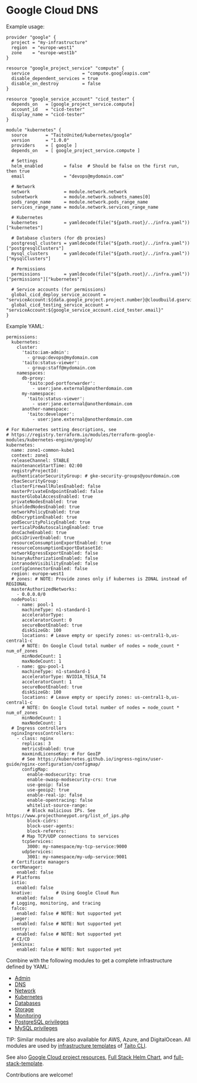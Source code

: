 # Google Cloud DNS

Example usage:

```
provider "google" {
  project = "my-infrastructure"
  region  = "europe-west1"
  zone    = "europe-west1b"
}

resource "google_project_service" "compute" {
  service                    = "compute.googleapis.com"
  disable_dependent_services = true
  disable_on_destroy         = false
}

resource "google_service_account" "cicd_tester" {
  depends_on   = [google_project_service.compute]
  account_id   = "cicd-tester"
  display_name = "cicd-tester"
}

module "kubernetes" {
  source       = "TaitoUnited/kubernetes/google"
  version      = "1.0.0"
  providers    = [ google ]
  depends_on   = [ google_project_service.compute ]

  # Settings
  helm_enabled        = false  # Should be false on the first run, then true
  email               = "devops@mydomain.com"

  # Network
  network             = module.network.network
  subnetwork          = module.network.subnets_names[0]
  pods_range_name     = module.network.pods_range_name
  services_range_name = module.network.services_range_name

  # Kubernetes
  kubernetes          = yamldecode(file("${path.root}/../infra.yaml"))["kubernetes"]

  # Database clusters (for db proxies)
  postgresql_clusters = yamldecode(file("${path.root}/../infra.yaml"))["postgresqlClusters"]
  mysql_clusters      = yamldecode(file("${path.root}/../infra.yaml"))["mysqlClusters"]

  # Permissions
  permissions         = yamldecode(file("${path.root}/../infra.yaml"))["permissions"]["kubernetes"]

  # Service accounts (for permissions)
  global_cicd_deploy_service_account = "serviceAccount:${data.google_project.project.number}@cloudbuild.gserviceaccount.com"
  global_cicd_testing_service_account = "serviceAccount:${google_service_account.cicd_tester.email}"
}
```

Example YAML:

```
permissions:
  kubernetes:
    cluster:
      'taito:iam-admin':
        - group:devops@mydomain.com
      'taito:status-viewer':
        - group:staff@mydomain.com
    namespaces:
      db-proxy:
        'taito:pod-portforwarder':
          - user:jane.external@anotherdomain.com
      my-namespace:
        'taito:status-viewer':
          - user:jane.external@anotherdomain.com
      another-namespace:
        'taito:developer':
          - user:jane.external@anotherdomain.com

# For Kubernetes setting descriptions, see
# https://registry.terraform.io/modules/terraform-google-modules/kubernetes-engine/google/
kubernetes:
  name: zone1-common-kube1
  context: zone1
  releaseChannel: STABLE
  maintenanceStartTime: 02:00
  registryProjectId:
  authenticatorSecurityGroup: # gke-security-groups@yourdomain.com
  rbacSecurityGroup:
  clusterFirewallRulesEnabled: false
  masterPrivateEndpointEnabled: false
  masterGlobalAccessEnabled: true
  privateNodesEnabled: true
  shieldedNodesEnabled: true
  networkPolicyEnabled: true
  dbEncryptionEnabled: true
  podSecurityPolicyEnabled: true
  verticalPodAutoscalingEnabled: true
  dnsCacheEnabled: true
  pdCsiDriverEnabled: true
  resourceConsumptionExportEnabled: true
  resourceConsumptionExportDatasetId:
  networkEgressExportEnabled: false
  binaryAuthorizationEnabled: false
  intranodeVisibilityEnabled: false
  configConnectorEnabled: false
  region: europe-west1
  # zones: # NOTE: Provide zones only if kubernes is ZONAL instead of REGIONAL
  masterAuthorizedNetworks:
    - 0.0.0.0/0
  nodePools:
    - name: pool-1
      machineType: n1-standard-1
      acceleratorType:
      acceleratorCount: 0
      secureBootEnabled: true
      diskSizeGb: 100
      locations: # Leave empty or specify zones: us-central1-b,us-central1-c
      # NOTE: On Google Cloud total number of nodes = node_count * num_of_zones
      minNodeCount: 1
      maxNodeCount: 1
    - name: gpu-pool-1
      machineType: n1-standard-1
      acceleratorType: NVIDIA_TESLA_T4
      acceleratorCount: 1
      secureBootEnabled: true
      diskSizeGb: 100
      locations: # Leave empty or specify zones: us-central1-b,us-central1-c
      # NOTE: On Google Cloud total number of nodes = node_count * num_of_zones
      minNodeCount: 1
      maxNodeCount: 1
  # Ingress controllers
  nginxIngressControllers:
    - class: nginx
      replicas: 3
      metricsEnabled: true
      maxmindLicenseKey: # For GeoIP
      # See https://kubernetes.github.io/ingress-nginx/user-guide/nginx-configuration/configmap/
      configMap:
        enable-modsecurity: true
        enable-owasp-modsecurity-crs: true
        use-geoip: false
        use-geoip2: true
        enable-real-ip: false
        enable-opentracing: false
        whitelist-source-range:
        # Block malicious IPs. See https://www.projecthoneypot.org/list_of_ips.php
        block-cidrs:
        block-user-agents:
        block-referers:
      # Map TCP/UDP connections to services
      tcpServices:
        3000: my-namespace/my-tcp-service:9000
      udpServices:
        3001: my-namespace/my-udp-service:9001
  # Certificate managers
  certManager:
    enabled: false
  # Platforms
  istio:
    enabled: false
  knative:         # Using Google Cloud Run
    enabled: false
  # Logging, monitoring, and tracing
  falco:
    enabled: false # NOTE: Not supported yet
  jaeger:
    enabled: false # NOTE: Not supported yet
  sentry:
    enabled: false # NOTE: Not supported yet
  # CI/CD
  jenkinsx:
    enabled: false # NOTE: Not supported yet
```

Combine with the following modules to get a complete infrastructure defined by YAML:

- [Admin](https://registry.terraform.io/modules/TaitoUnited/admin/google)
- [DNS](https://registry.terraform.io/modules/TaitoUnited/dns/google)
- [Network](https://registry.terraform.io/modules/TaitoUnited/network/google)
- [Kubernetes](https://registry.terraform.io/modules/TaitoUnited/kubernetes/google)
- [Databases](https://registry.terraform.io/modules/TaitoUnited/databases/google)
- [Storage](https://registry.terraform.io/modules/TaitoUnited/storage/google)
- [Monitoring](https://registry.terraform.io/modules/TaitoUnited/monitoring/google)
- [PostgreSQL privileges](https://registry.terraform.io/modules/TaitoUnited/postgresql-privileges/google)
- [MySQL privileges](https://registry.terraform.io/modules/TaitoUnited/mysql-privileges/google)

TIP: Similar modules are also available for AWS, Azure, and DigitalOcean. All modules are used by [infrastructure templates](https://taitounited.github.io/taito-cli/templates#infrastructure-templates) of [Taito CLI](https://taitounited.github.io/taito-cli/).

See also [Google Cloud project resources](https://registry.terraform.io/modules/TaitoUnited/project-resources/google), [Full Stack Helm Chart](https://github.com/TaitoUnited/taito-charts/blob/master/full-stack), and [full-stack-template](https://github.com/TaitoUnited/full-stack-template).

Contributions are welcome!
